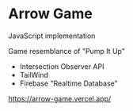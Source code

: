 # Arrow Game  

 JavaScript implementation  

 Game resemblance of "Pump It Up"  

- Intersection Observer API  
- TailWind
- Firebase "Realtime Database"  

 https://arrow-game.vercel.app/
